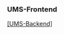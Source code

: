 ### UMS-Frontend

<a href="https://github.com/ansi22/User-Management-System-Backend">[UMS-Backend]</a>
